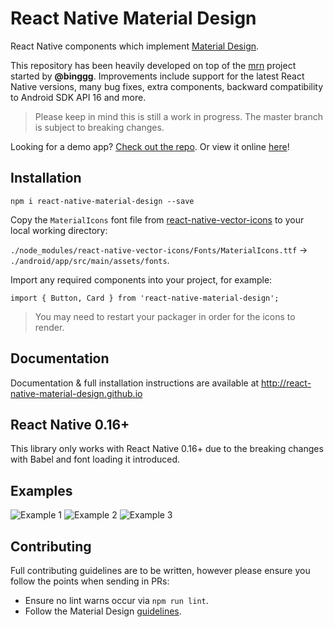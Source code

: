 # React Native Material Design

React Native components which implement [Material Design](https://www.google.com/design/spec/material-design/introduction.html).

This repository has been heavily developed on top of the [mrn](https://github.com/binggg/mrn) project started by **@binggg**. Improvements include support for the latest React Native versions,
many bug fixes, extra components, backward compatibility to Android SDK API 16 and more.

> Please keep in mind this is still a work in progress. The master branch is subject to breaking changes.

Looking for a demo app? [Check out the repo](https://github.com/react-native-material-design/demo-app).
Or view it online [here](https://appetize.io/app/hyp1m20y515c16cj5yw2karcjg)!

## Installation

```
npm i react-native-material-design --save
```

Copy the `MaterialIcons` font file from [react-native-vector-icons](https://github.com/oblador/react-native-vector-icons#android) to your local working directory:

`./node_modules/react-native-vector-icons/Fonts/MaterialIcons.ttf` -> `./android/app/src/main/assets/fonts`.

Import any required components into your project, for example:

```
import { Button, Card } from 'react-native-material-design';
```

> You may need to restart your packager in order for the icons to render.

## Documentation

Documentation & full installation instructions are available at http://react-native-material-design.github.io

## React Native 0.16+

This library only works with React Native 0.16+ due to the breaking changes with Babel and font loading it introduced.

## Examples

![Example 1](https://raw.githubusercontent.com/react-native-material-design/demo-app/master/resources/examples-1.jpg "Example 1")
![Example 2](https://raw.githubusercontent.com/react-native-material-design/demo-app/master/resources/examples-2.jpg "Example 2")
![Example 3](https://raw.githubusercontent.com/react-native-material-design/demo-app/master/resources/examples-3.jpg "Example 3")

## Contributing

Full contributing guidelines are to be written, however please ensure you follow the points when sending in PRs:

- Ensure no lint warns occur via `npm run lint`.
- Follow the Material Design [guidelines](https://www.google.com/design/spec/layout/metrics-keylines.html#metrics-keylines-baseline-grids).
